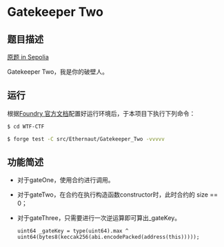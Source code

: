 # Gatekeeper Two

## 题目描述

[原题 in Sepolia](https://ethernaut.openzeppelin.com/level/0x0C791D1923c738AC8c4ACFD0A60382eE5FF08a23)

Gatekeeper Two，我是你的破壁人。

## 运行

根据[Foundry 官方文档](https://getfoundry.sh/)配置好运行环境后，于本项目下执行下列命令：

```sh
$ cd WTF-CTF

$ forge test -C src/Ethernaut/Gatekeeper_Two -vvvvv
```

## 功能简述

- 对于gateOne，使用合约进行调用。

- 对于gateTwo，在合约在执行构造函数constructor时，此时合约的 size == 0；

- 对于gateThree，只需要进行一次逆运算即可算出_gateKey。

    ```solidity
    uint64 _gateKey = type(uint64).max ^ uint64(bytes8(keccak256(abi.encodePacked(address(this)))));
    ```

    